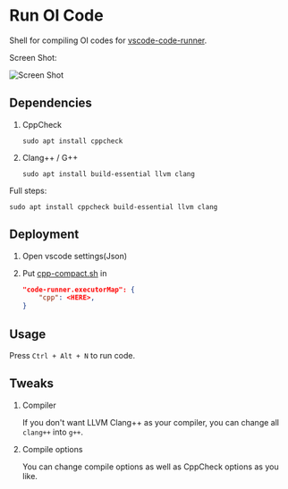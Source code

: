 # Run OI Code

Shell for compiling OI codes for [vscode-code-runner](https://github.com/formulahendry/vscode-code-runner).

Screen Shot:

![Screen Shot](https://s1.ax1x.com/2020/09/27/0k1vtO.md.png)

## Dependencies

1. CppCheck

    ```shell
    sudo apt install cppcheck
    ```

1. Clang++ / G++

    ```shell
    sudo apt install build-essential llvm clang
    ```

Full steps:

```shell
sudo apt install cppcheck build-essential llvm clang
```

## Deployment

1. Open vscode settings(Json)

1. Put [cpp-compact.sh](./cpp-compact.sh) in

    ```json
    "code-runner.executorMap": {
        "cpp": <HERE>,
    }
    ```

## Usage

Press `Ctrl + Alt + N` to run code.

## Tweaks

1. Compiler

    If you don't want LLVM Clang++ as your compiler, you can change all `clang++` into `g++`.

1. Compile options

    You can change compile options as well as CppCheck options as you like.
